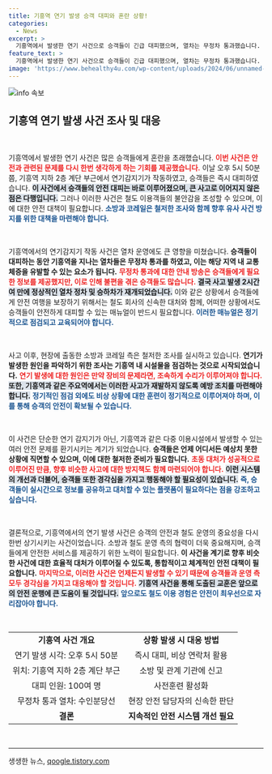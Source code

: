 ```yaml
---
title: 기흥역 연기 발생 승객 대피와 혼란 상황!
categories:
  - News
excerpt: >
  기흥역에서 발생한 연기 사건으로 승객들이 긴급 대피했으며, 열차는 무정차 통과했습니다. 소방당국은 연기의 원인을 조사 중입니다. 안전이 위협받는 상황에서의 빠른 대처가 주목받고 있습니다.
feature_text: >
  기흥역에서 발생한 연기 사건으로 승객들이 긴급 대피했으며, 열차는 무정차 통과했습니다. 소방당국은 연기의 원인을 조사 중입니다. 안전이 위협받는 상황에서의 빠른 대처가 주목받고 있습니다.
image: 'https://www.behealthy4u.com/wp-content/uploads/2024/06/unnamed-file.png'
---
```


<p><img src="https://www.behealthy4u.com/wp-content/uploads/2024/06/unnamed-file.png" alt="info 속보" /></p>

<h2 data-ke-size="size26">기흥역 연기 발생 사건 조사 및 대응</h2>

<p data-ke-size="size16">&nbsp;</p>

<p>기흥역에서 발생한 연기 사건은 많은 승객들에게 혼란을 초래했습니다. <b><span style="color: #ee2323;">이번 사건은 안전과 관련된 문제를 다시 한번 생각하게 하는 기회를 제공했습니다.</span></b> 이날 오후 5시 50분쯤, 기흥역 지하 2층 계단 부근에서 연기감지기가 작동하였고, 승객들은 즉시 대피하였습니다. <b><span style="background-color: #21538527;">이 사건에서 승객들의 안전 대피는 바로 이루어졌으며, 큰 사고로 이어지지 않은 점은 다행입니다.</span></b> 그러나 이러한 사건은 철도 이용객들의 불안감을 조성할 수 있으며, 이에 대한 안전 대책이 필요합니다. <b><span style="color: #1a5490;">소방과 코레일은 철저한 조사와 함께 향후 유사 사건 방지를 위한 대책을 마련해야 합니다.</span></b></p>

<p data-ke-size="size16">&nbsp;</p>

<p>기흥역에서의 연기감지기 작동 사건은 열차 운영에도 큰 영향을 미쳤습니다. <b>승객들이 대피하는 동안 기흥역을 지나는 열차들은 무정차 통과를 하였고, 이는 해당 지역 내 교통 체증을 유발할 수 있는 요소가 됩니다.</b> <b><span style="color: #ee2323;">무정차 통과에 대한 안내 방송은 승객들에게 필요한 정보를 제공했지만, 이로 인해 불편을 겪은 승객들도 많습니다.</span></b> <b><span style="background-color: #21538527;">결국 사고 발생 2시간여 만에 정상적인 열차 정차 및 승하차가 재개되었습니다.</span></b> 이와 같은 상황에서 승객들에게 안전 여행을 보장하기 위해서는 철도 회사의 신속한 대처와 함께, 어떠한 상황에서도 승객들이 안전하게 대피할 수 있는 매뉴얼이 반드시 필요합니다. <b><span style="color: #1a5490;">이러한 매뉴얼은 정기적으로 점검되고 교육되어야 합니다.</span></b></p>

<p data-ke-size="size16">&nbsp;</p>

<p>사고 이후, 현장에 출동한 소방과 코레일 측은 철저한 조사를 실시하고 있습니다. <b>연기가 발생한 원인을 파악하기 위한 조사는 기흥역 내 시설물을 점검하는 것으로 시작되었습니다.</b> <b><span style="color: #ee2323;">연기 발생에 대한 원인은 만약 장비의 문제라면, 조속하게 수리가 이루어져야 합니다.</span></b> <b><span style="background-color: #21538527;">또한, 기흥역과 같은 주요역에서는 이러한 사고가 재발하지 않도록 예방 조치를 마련해야 합니다.</span></b> <b><span style="color: #1a5490;">정기적인 점검 외에도 비상 상황에 대한 훈련이 정기적으로 이루어져야 하며, 이를 통해 승객의 안전이 확보될 수 있습니다.</span></b></p>

<p data-ke-size="size16">&nbsp;</p>

<p>이 사건은 단순한 연기 감지기가 아닌, 기흥역과 같은 다중 이용시설에서 발생할 수 있는 여러 안전 문제를 환기시키는 계기가 되었습니다. <b>승객들은 언제 어디서든 예상치 못한 상황에 직면할 수 있으며, 이에 대한 철저한 준비가 필요합니다.</b> <b><span style="color: #ee2323;">초동 대처가 성공적으로 이루어진 만큼, 향후 비슷한 사고에 대한 방지책도 함께 마련되어야 합니다.</span></b> <b><span style="background-color: #21538527;">이런 시스템의 개선과 더불어, 승객들 또한 경각심을 가지고 행동해야 할 필요성이 있습니다.</span></b> <b><span style="color: #1a5490;">즉, 승객들이 실시간으로 정보를 공유하고 대처할 수 있는 플랫폼이 필요하다는 점을 강조하고 싶습니다.</span></b></p>

<p data-ke-size="size16">&nbsp;</p>

<p>결론적으로, 기흥역에서의 연기 발생 사건은 승객의 안전과 철도 운영의 중요성을 다시 한번 상기시키는 사건이었습니다. 소방과 철도 운영 측의 협력이 더욱 중요해지며, 승객들에게 안전한 서비스를 제공하기 위한 노력이 필요합니다. <b>이 사건을 계기로 향후 비슷한 사건에 대한 효율적 대처가 이루어질 수 있도록, 통합적이고 체계적인 안전 대책이 필요합니다.</b> <b><span style="color: #ee2323;">마지막으로, 이러한 사건은 언제든지 발생할 수 있기 때문에 승객들과 운영 측 모두 경각심을 가지고 대응해야 할 것입니다.</span></b> <b><span style="background-color: #21538527;">기흥역 사건을 통해 도출된 교훈은 앞으로의 안전 운행에 큰 도움이 될 것입니다.</span></b> <b><span style="color: #1a5490;">앞으로도 철도 이용 경험은 안전이 최우선으로 자리잡아야 합니다.</span></b></p>

<p data-ke-size="size16">&nbsp;</p>

<table style="width: 100%;">
<tr>
<td style="text-align: center; height: 17px;"><b>기흥역 사건 개요</b></td>
<td style="text-align: center; height: 17px;"><b>상황 발생 시 대응 방법</b></td>
</tr>
<tr>
<td style="text-align: center; height: 17px;">연기 발생 시각: 오후 5시 50분</td>
<td style="text-align: center; height: 17px;">즉시 대피, 비상 연락처 활용</td>
</tr>
<tr>
<td style="text-align: center; height: 17px;">위치: 기흥역 지하 2층 계단 부근</td>
<td style="text-align: center; height: 17px;">소방 및 관계 기관에 신고</td>
</tr>
<tr>
<td style="text-align: center; height: 17px;">대피 인원: 100여 명</td>
<td style="text-align: center; height: 17px;">사전훈련 활성화</td>
</tr>
<tr>
<td style="text-align: center; height: 17px;">무정차 통과 열차: 수인분당선</td>
<td style="text-align: center; height: 17px;">현장 안전 담당자의 신속한 판단</td>
</tr>
<tr>
<td style="text-align: center; height: 17px;"><b>결론</b></td>
<td style="text-align: center; height: 17px;"><b>지속적인 안전 시스템 개선 필요</b></td>
</tr>
</table>

<p data-ke-size="size16">&nbsp;</p>

<hr />
생생한 뉴스, <a href="https://qoogle.tistory.com" rel="dofollow">qoogle.tistory.com</a>


